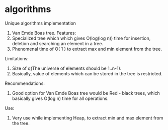 algorithms
==========

Unique algorithms implementation

1. Van Emde Boas tree.
Features:
  1. Specialized tree which which gives O(log(log n)) time for insertion, deletion and searching an element in a tree.
  2. Phenomenal time of O( 1 ) to extract max and min element from the tree.
  
Limitations:
  1. Size of q(The universe of elements should be 1..n-1).
  2. Basically, value of elements which can be stored in the tree is restricted.

Recommendations:
  1. Good option for Van Emde Boas tree would be Red - black trees, which basically gives O(log n) time for all 
      operations.

Use:
  1. Very use while implementing Heap, to extract min and max element from the tree.
